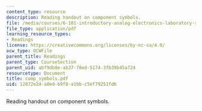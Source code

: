 ```yaml
---
content_type: resource
description: Reading handout on component symbols.
file: /media/courses/6-101-introductory-analog-electronics-laboratory-spring-2007/12872e24a0edb9f8a1bbc5ef79251fd6_comp_symbols.pdf
file_type: application/pdf
learning_resource_types:
- Readings
license: https://creativecommons.org/licenses/by-nc-sa/4.0/
ocw_type: OCWFile
parent_title: Readings
parent_type: CourseSection
parent_uid: abf9db8e-ab37-78ed-5174-3fb39b45a724
resourcetype: Document
title: comp_symbols.pdf
uid: 12872e24-a0ed-b9f8-a1bb-c5ef79251fd6
---
```

Reading handout on component symbols.